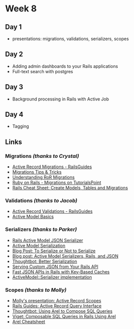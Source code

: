 # Week 8

## Day 1

- presentations: migrations, validations, serializers, scopes

## Day 2

- Adding admin dashboards to your Rails applications
- Full-text search with postgres

## Day 3

- Background processing in Rails with Active Job

## Day 4

- Tagging

## Links

### Migrations _(thanks to Crystal)_

- [Active Record Migrations - RailsGuides](http://guides.rubyonrails.org/active_record_migrations.html)
- [Migrations Tips & Tricks](https://medium.com/into-the-forest/rails-migrations-tricks-guide-code-cheatsheet-included-dca935354f22)
- [Understanding RoR Migrations](https://www.culttt.com/2015/10/07/understanding-ruby-on-rails-migrations/)
- [Ruby on Rails - Migrations on TutorialsPoint](https://www.tutorialspoint.com/ruby-on-rails/rails-migrations.htm)
- [Rails Cheat Sheet: Create Models, Tables and Migrations](https://www.ralfebert.de/snippets/ruby-rails/models-tables-migrations-cheat-sheet/)

### Validations _(thanks to Jacob)_

- [Active Record Validations - RailsGuides](http://guides.rubyonrails.org/active_record_validations.html)
- [Active Model Basics](http://guides.rubyonrails.org/active_model_basics.html)

### Serializers _(thanks to Parker)_

- [Rails Active Model JSON Serializer](http://api.rubyonrails.org/classes/ActiveModel/Serializers/JSON.html)
- [Active Model Serialization](http://api.rubyonrails.org/classes/ActiveModel/Serialization.html)
- [Blog Post: To Serialize or Not to Serialize](http://vaidehijoshi.github.io/blog/2015/06/23/to-serialize-or-not-to-serialize-activemodel-serializers/)
- [Blog post: Active Model Serializers, Rails, and JSON](https://www.sitepoint.com/active-model-serializers-rails-and-json-oh-my/)
- [Thoughtbot: Better Serialization](https://robots.thoughtbot.com/better-serialization-less-as-json)
- [Serving Custom JSON from Your Rails API](https://www.engineyard.com/blog/active-model-serializers)
- [Fast JSON APIs in Rails with Key-Based Caches](https://robots.thoughtbot.com/fast-json-apis-in-rails-with-key-based-caches-and)
- [ActiveModel::Serializer implementation](https://github.com/rails-api/active_model_serializers)

### Scopes _(thanks to Molly)_

- [Molly's presentation: Active Record Scopes](https://hackmd.io/s/BJ5iVeilX#Why-are-scopes-awesome)
- [Rails Guides: Active Record Query Interface](http://guides.rubyonrails.org/active_record_querying.html#scopes)
- [Thoughtbot: Using Arel to Compose SQL Queries](https://robots.thoughtbot.com/using-arel-to-compose-sql-queries)
- [Viget: Composable SQL Queries in Rails Using Arel](https://www.viget.com/articles/composable-sql-queries-in-rails-using-arel/)
- [Arel Cheatsheet](https://devhints.io/arel)